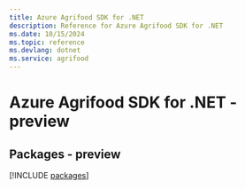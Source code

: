 ```yaml
---
title: Azure Agrifood SDK for .NET
description: Reference for Azure Agrifood SDK for .NET
ms.date: 10/15/2024
ms.topic: reference
ms.devlang: dotnet
ms.service: agrifood
---
```

# Azure Agrifood SDK for .NET - preview
## Packages - preview
[!INCLUDE [packages](agrifood-index.md)]